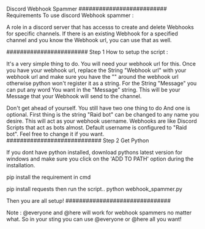 Discord Webhook Spammer 
##########################
Requirements To use discord Webhook spammer :

A role in a discord server that has accesss to create and delete Webhooks for specific channels. 
If there is an existing Webhook for a specified channel and you know the Webhook url, you can use that as well.

########################
Step 1
How to setup the script : 

It's a very simple thing to do. 
You will need your webhook url for this.
Once you have your webhook url, replace the String "Webhook url" with your webhook url and make sure you have the "" around the webhook url otherwise python won't register it as a string. 
For the String "Message" you can put any word 
You want in the "Message" string. This will be your Message that your Webhook will send to the channel. 
 
Don't get ahead of yourself. You still have two one thing to do And one is optional. First thing is the string "Raid bot" can be changed to any name you desire. This will act as your webhook username. Webhooks are like Discord Scripts that act as bots almost.
Default username is configured to "Raid bot". Feel free to change it if you want.
############################
Step 2 Get Python

If you dont have python installed, download pythons latest version for windows and make sure you click on the 'ADD TO PATH' option during the installation.

pip install the requirement in cmd

pip install requests
then run the script..
python webhook_spammer.py

Then you are all setup! 
###############################

Note : @everyone and @here will work for webhook spammers no matter what. 
So in your sting you can use @everyone or @here all you want!






